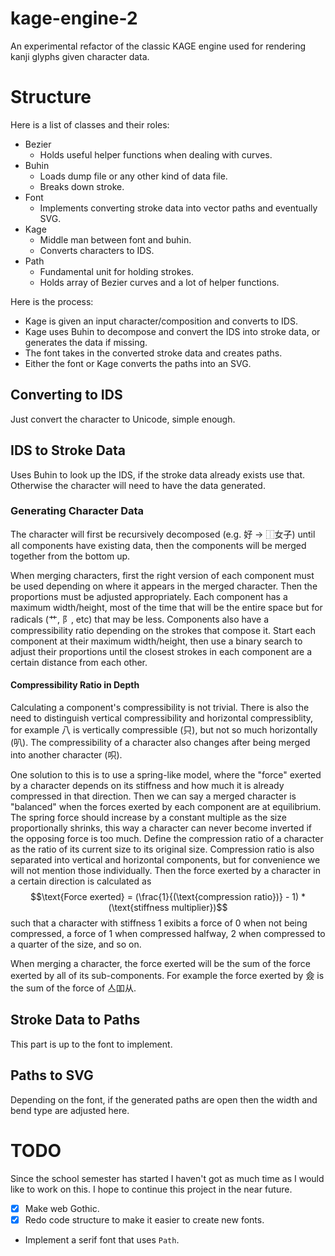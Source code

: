 # kage-engine-2

An experimental refactor of the classic KAGE engine used for rendering kanji glyphs given character data.

# Structure

Here is a list of classes and their roles:

- Bezier
    - Holds useful helper functions when dealing with curves.
- Buhin
    - Loads dump file or any other kind of data file.
    - Breaks down stroke.
- Font
    - Implements converting stroke data into vector paths and eventually SVG.
- Kage
    - Middle man between font and buhin.
    - Converts characters to IDS.
- Path
    - Fundamental unit for holding strokes.
    - Holds array of Bezier curves and a lot of helper functions.

Here is the process:

- Kage is given an input character/composition and converts to IDS.
- Kage uses Buhin to decompose and convert the IDS into stroke data, or generates the data if missing.
- The font takes in the converted stroke data and creates paths.
- Either the font or Kage converts the paths into an SVG.

## Converting to IDS

Just convert the character to Unicode, simple enough.

## IDS to Stroke Data

Uses Buhin to look up the IDS, if the stroke data already exists use that. Otherwise the character will need to have the data generated.

### Generating Character Data

The character will first be recursively decomposed (e.g. 好 -> ⿰女子) until all components have existing data, then the components will be merged together from the bottom up.

When merging characters, first the right version of each component must be used depending on where it appears in the merged character. Then the proportions must be adjusted appropriately. Each component has a maximum width/height, most of the time that will be the entire space but for radicals (艹, 阝, etc) that may be less. Components also have a compressibility ratio depending on the strokes that compose it. Start each component at their maximum width/height, then use a binary search to adjust their proportions until the closest strokes in each component are a certain distance from each other.

#### Compressibility Ratio in Depth

Calculating a component's compressibility is not trivial. There is also the need to distinguish vertical compressibility and horizontal compressiblity, for example 八 is vertically compressible (只), but not so much horizontally (叭). The compressibility of a character also changes after being merged into another character (呮).

One solution to this is to use a spring-like model, where the "force" exerted by a character depends on its stiffness and how much it is already compressed in that direction. Then we can say a merged character is "balanced" when the forces exerted by each component are at equilibrium. The spring force should increase by a constant multiple as the size proportionally shrinks, this way a character can never become inverted if the opposing force is too much. Define the compression ratio of a character as the ratio of its current size to its original size. Compression ratio is also separated into vertical and horizontal components, but for convenience we will not mention those individually. Then the force exerted by a character in a certain direction is calculated as
$$\text{Force exerted} = (\frac{1}{(\text{compression ratio})} - 1) * (\text{stiffness multiplier})$$
such that a character with stiffness 1 exibits a force of 0 when not being compressed, a force of 1 when compressed halfway, 2 when compressed to a quarter of the size, and so on.

When merging a character, the force exerted will be the sum of the force exerted by all of its sub-components. For example the force exerted by 僉 is the sum of the force of 亼吅从.

## Stroke Data to Paths

This part is up to the font to implement.

## Paths to SVG

Depending on the font, if the generated paths are open then the width and bend type are adjusted here.

# TODO

Since the school semester has started I haven't got as much time as I would like to work on this. I hope to continue this project in the near future.

- [x] Make web Gothic.
- [x] Redo code structure to make it easier to create new fonts.
- Implement a serif font that uses ``Path``.

